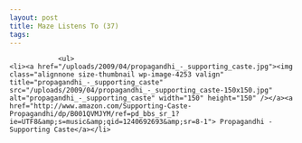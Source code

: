 ```yaml
---
layout: post
title: Maze Listens To (37)
tags:
---
```



                <ul>
    <li><a href="/uploads/2009/04/propagandhi_-_supporting_caste.jpg"><img class="alignnone size-thumbnail wp-image-4253 valign" title="propagandhi_-_supporting_caste" src="/uploads/2009/04/propagandhi_-_supporting_caste-150x150.jpg" alt="propagandhi_-_supporting_caste" width="150" height="150" /></a><a href="http://www.amazon.com/Supporting-Caste-Propagandhi/dp/B001QVMJYM/ref=pd_bbs_sr_1?ie=UTF8&amp;s=music&amp;qid=1240692693&amp;sr=8-1"> Propagandhi - Supporting Caste</a></li>
</ul>
